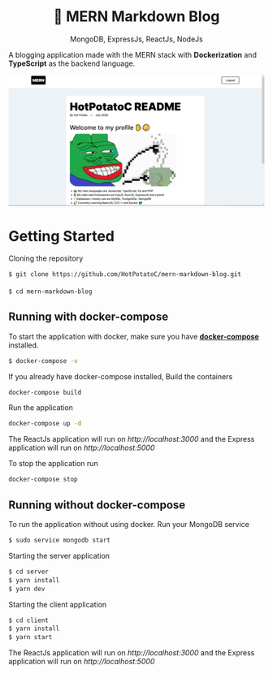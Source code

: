 <h1 align='center'>
🚀 MERN Markdown Blog
</h1>
<p align='center'>
MongoDB, ExpressJs, ReactJs, NodeJs
</p>

A blogging application made with the MERN stack with **Dockerization** and **TypeScript** as the backend language.

![App Screenshot](./screenshot.png)

# Getting Started

Cloning the repository

```bash
$ git clone https://github.com/HotPotatoC/mern-markdown-blog.git

$ cd mern-markdown-blog
```

## Running with docker-compose

To start the application with docker, make sure you have [**docker-compose**](https://docs.docker.com/compose/install/) installed.

```bash
$ docker-compose -v
```

If you already have docker-compose installed, Build the containers

```bash
docker-compose build
```

Run the application

```bash
docker-compose up -d
```

The ReactJs application will run on _http://localhost:3000_ and the Express application will run on _http://localhost:5000_

To stop the application run

```bash
docker-compose stop
```

## Running without docker-compose

To run the application without using docker. Run your MongoDB service

```bash
$ sudo service mongodb start
```

Starting the server application

```bash
$ cd server
$ yarn install
$ yarn dev
```

Starting the client application

```bash
$ cd client
$ yarn install
$ yarn start
```

The ReactJs application will run on _http://localhost:3000_ and the Express application will run on _http://localhost:5000_

